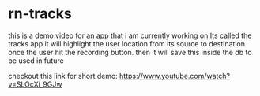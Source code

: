 # rn-tracks
this is a demo video for an app that i am currently working on  Its called the tracks app it will highlight the user location from its source to destination once the user hit the recording button. then it will save this inside the db to be used in future

checkout this link for short demo:
https://www.youtube.com/watch?v=SLOcXi_9GJw
